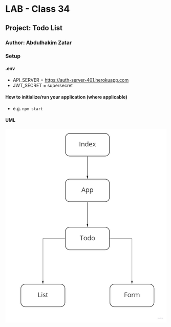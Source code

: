 # LAB - Class 34

## Project: Todo List

### Author: Abdulhakim Zatar

### Setup

#### .env
* API_SERVER = https://auth-server-401.herokuapp.com
* JWT_SECRET = supersecret

#### How to initialize/run your application (where applicable)

- e.g. `npm start`

#### UML

![uml](./imgs/uml.jpg)
